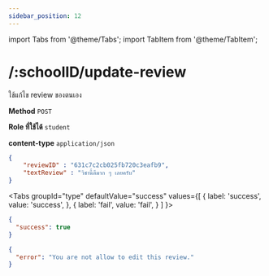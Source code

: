 ```yaml
---
sidebar_position: 12
---
```

import Tabs from '@theme/Tabs';
import TabItem from '@theme/TabItem';

# /:schoolID/update-review


ใช้แก้ไข review ของตนเอง

**Method** `POST`

**Role ที่ใช้ได้** `student`

**content-type** `application/json`

```json title="Request"
{
    "reviewID" : "631c7c2cb025fb720c3eafb9",
    "textReview" : "วิชานี้ดีมาก ๆ เลยครับ"
}
```

<Tabs
  groupId="type"
  defaultValue="success"
  values={[
    { label: 'success', value: 'success', },
    { label: 'fail', value: 'fail', }
  ]
}>

<TabItem value="success">

```json title="Response"
{
  "success": true
}
```
</TabItem>

<TabItem value="fail">

```json title="Response"
{
  "error": "You are not allow to edit this review."
}
```
</TabItem>

</Tabs>


